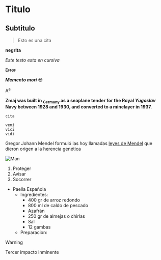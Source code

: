 # Titulo

## Subtitulo

> Esto es una cita

**negrita**

_Este testo esta en cursiva_

~~Error~~

***Memento mori*** :sunglasses:

A<sup>a</sup>

**Zmaj was built in <sub>Germany</sub> as a seaplane tender for the Royal _Yugoslav_ Navy between 1928 and 1930, and converted to a minelayer in 1937.**

`cita`

```
veni
vici
vidi
```

Gregor Johann Mendel formuló las hoy llamadas [leyes de Mendel](https://www.youtube.com/watch?v=dQw4w9WgXcQ) que dieron origen a la herencia genética

![Man](/assets/Imagenes/Man.jpg)

1. Proteger
1. Avisar
1. Socorrer

- Paella Española
  - Ingredientes:
    - 400 gr de arroz redondo
    - 800 ml de caldo de pescado
    - Azafrán
    - 250 gr de almejas o chirlas
    - Sal
    - 12 gambas
  - Preparacion:

<!-- Lo siguiente es una referencia a Neon Genesis Evangelion -->

> [!WARNING]
> Tercer impacto inminente